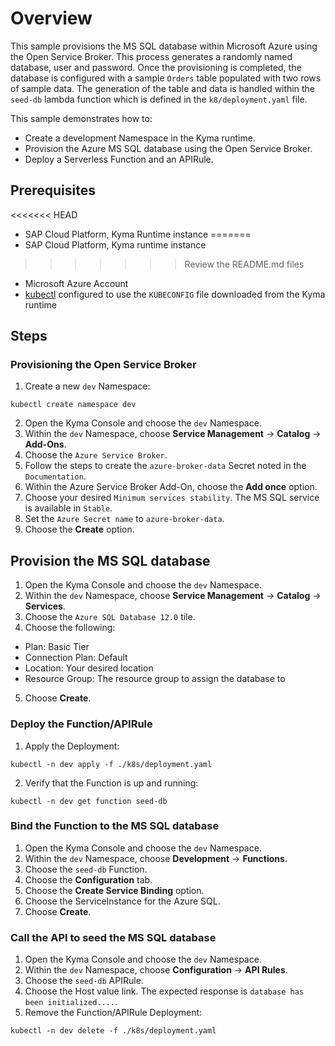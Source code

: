 # Overview

This sample provisions the MS SQL database within Microsoft Azure using the Open Service Broker. This process generates a randomly named database, user and password. Once the provisioning is completed, the database is configured with a sample `Orders` table populated with two rows of sample data. The generation of the table and data is handled within the `seed-db` lambda function which is defined in the `k8/deployment.yaml` file.

This sample demonstrates how to:

- Create a development Namespace in the Kyma runtime.
- Provision the Azure MS SQL database using the Open Service Broker.
- Deploy a Serverless Function and an APIRule.

## Prerequisites

<<<<<<< HEAD
- SAP Cloud Platform, Kyma Runtime instance
=======
- SAP Cloud Platform, Kyma runtime instance
>>>>>>> Review the README.md files
- Microsoft Azure Account
- [kubectl](https://kubernetes.io/docs/tasks/tools/install-kubectl/) configured to use the `KUBECONFIG` file downloaded from the Kyma runtime

## Steps

### Provisioning the Open Service Broker

1. Create a new `dev` Namespace:

```shell script
kubectl create namespace dev
```

2. Open the Kyma Console and choose the `dev` Namespace.
3. Within the `dev` Namespace, choose **Service Management** -> **Catalog** -> **Add-Ons**.
4. Choose the `Azure Service Broker`.
5. Follow the steps to create the `azure-broker-data` Secret noted in the `Documentation`.
6. Within the Azure Service Broker Add-On, choose the **Add once** option.
7. Choose your desired `Minimum services stability`. The MS SQL service is available in `Stable`.
8. Set the `Azure Secret name` to `azure-broker-data`.
9. Choose the **Create** option.

## Provision the MS SQL database

1. Open the Kyma Console and choose the `dev` Namespace.
2. Within the `dev` Namespace, choose **Service Management** -> **Catalog** -> **Services**.
3. Choose the `Azure SQL Database 12.0` tile.
4. Choose the following:
  - Plan: Basic Tier
  - Connection Plan: Default
  - Location: Your desired location
  - Resource Group: The resource group to assign the database to
5. Choose **Create**.

### Deploy the Function/APIRule

1. Apply the Deployment:

```shell script
kubectl -n dev apply -f ./k8s/deployment.yaml
```

2. Verify that the Function is up and running:

```shell script
kubectl -n dev get function seed-db
```

### Bind the Function to the MS SQL database

1. Open the Kyma Console and choose the `dev` Namespace.
2. Within the `dev` Namespace, choose **Development** -> **Functions**.
3. Choose the `seed-db` Function.
4. Choose the **Configuration** tab.
5. Choose the **Create Service Binding** option.
6. Choose the ServiceInstance for the Azure SQL.
7. Choose **Create**.

### Call the API to seed the MS SQL database

1. Open the Kyma Console and choose the `dev` Namespace.
2. Within the `dev` Namespace, choose **Configuration** -> **API Rules**.
3. Choose the `seed-db` APIRule.
4. Choose the Host value link. The expected response is `database has been initialized....`.
5. Remove the Function/APIRule Deployment:

```shell script
kubectl -n dev delete -f ./k8s/deployment.yaml
```

